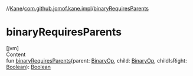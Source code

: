//[Kane](../index.md)/[com.github.jomof.kane.impl](index.md)/[binaryRequiresParents](binary-requires-parents.md)



# binaryRequiresParents  
[jvm]  
Content  
fun [binaryRequiresParents](binary-requires-parents.md)(parent: [BinaryOp](-binary-op/index.md), child: [BinaryOp](-binary-op/index.md), childIsRight: [Boolean](https://kotlinlang.org/api/latest/jvm/stdlib/kotlin/-boolean/index.html)): [Boolean](https://kotlinlang.org/api/latest/jvm/stdlib/kotlin/-boolean/index.html)  



